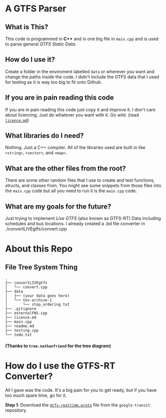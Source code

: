 # A GTFS Parser
## What is This?
This code is programmed in **C++** and is one big file in `main.cpp` and is used to parse general *GTFS Static Data*. 

## How do I use it?
Create a folder in the enviroment labelled `data` or wherever you want and change the paths inside the code. I didn't include the GTFS data that I used for testing as it is way too big to fit onto Github.

## If you are in pain reading this code
If you are in pain reading this code just copy it and improve it. I don't care about licencing; Just do whatever you want with it. Go wild. (read [`licence.md`](licence.md))

## What libraries do I need?
Nothing. Just a C++ compiler. All of the libraries used are built in like `<string>`, `<vector>`, and `<map>`.

## What are the other files from the root?
There are some other random files that I use to create and test functions, structs, and classes from. You might see some snippets from those files into the `main.cpp` code but all you need to run it is the `main.cpp` code.

## What are my goals for the future?
Just trying to implement *Live GTFS* (also known as GTFS-RT) Data including schedules and bus locations. I already created a .bd file converter in ./convertLIVEgtfs/convert.cpp

# About this Repo

## File Tree System Thing

```
.
├── convertLIVEgtfs
│   └── convert.cpp
├── data
│   ├── (your data goes here)
│   └── tes-archive-1
│       └── stop_ordering.txt
├── .gitignore
├── externalFNS.cpp
├── licence.md
├── main.cpp
├── readme.md
├── testing.cpp
└── todo.txt
```
#### (Thanks to `tree.nathanfriend` for the tree diagram)

# How do I use the GTFS-RT Converter?
All I gave was the code. It's a big pain for you to get ready, but if you have too much spare time, go for it.

**Step 1**: Download the  [`gtfs-realtime.proto`](https://github.com/google/transit/blob/master/gtfs-realtime/proto/gtfs-realtime.proto) file from the `google-transit` repository.

